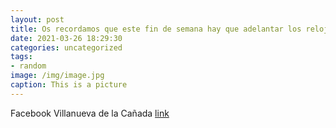 ```yaml
---
layout: post
title: Os recordamos que este fin de semana hay que adelantar los relojes. En la madrugada del sábado al domingo, a las 2:00 serán las ...
date: 2021-03-26 18:29:30
categories: uncategorized
tags:
- random
image: /img/image.jpg
caption: This is a picture
---
```

Facebook Villanueva de la Cañada [link](https://twitter.com/AytoVDLCanada/status/1375452993940828168)
